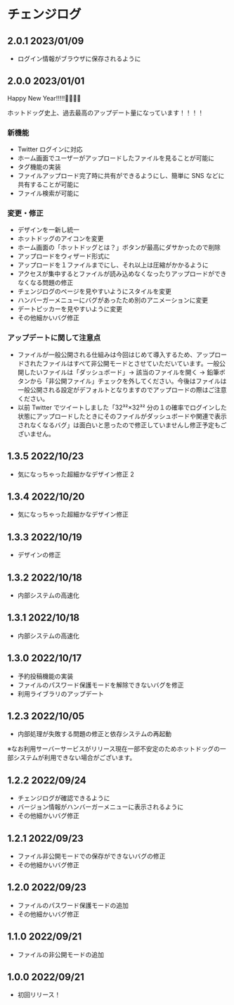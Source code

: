 # チェンジログ

## 2.0.1 2023/01/09

- ログイン情報がブラウザに保存されるように

## 2.0.0 2023/01/01

Happy New Year!!!!!🎂🎂🎂🎂

ホットドッグ史上、過去最高のアップデート量になっています！！！！

### 新機能

- Twitter ログインに対応
- ホーム画面でユーザーがアップロードしたファイルを見ることが可能に
- タグ機能の実装
- ファイルアップロード完了時に共有ができるようにし、簡単に SNS などに共有することが可能に
- ファイル検索が可能に

### 変更・修正

- デザインを一新し統一
- ホットドッグのアイコンを変更
- ホーム画面の「ホットドッグとは？」ボタンが最高にダサかったので削除
- アップロードをウィザード形式に
- アップロードを１ファイルまでにし、それ以上は圧縮がかかるように
- アクセスが集中するとファイルが読み込めなくなったりアップロードができなくなる問題の修正
- チェンジログのページを見やすいようにスタイルを変更
- ハンバーガーメニューにバグがあったため別のアニメーションに変更
- デートピッカーを見やすいように変更
- その他細かいバグ修正

### アップデートに関して注意点

- ファイルが一般公開される仕組みは今回はじめて導入するため、アップロードされたファイルはすべて非公開モードとさせていただいています。一般公開したいファイルは「ダッシュボード」→ 該当のファイルを開く → 鉛筆ボタンから「非公開ファイル」チェックを外してください。今後はファイルは一般公開される設定がデフォルトとなりますのでアップロードの際はご注意ください。
- 以前 Twitter でツイートしました「32³²×32³² 分の１の確率でログインした状態にアップロードしたときにそのファイルがダッシュボードや関連で表示されなくなるバグ」は面白いと思ったので修正していませんし修正予定もございません。

## 1.3.5 2022/10/23

- 気になっちゃった超細かなデザイン修正 2

## 1.3.4 2022/10/20

- 気になっちゃった超細かなデザイン修正

## 1.3.3 2022/10/19

- デザインの修正

## 1.3.2 2022/10/18

- 内部システムの高速化

## 1.3.1 2022/10/18

- 内部システムの高速化

## 1.3.0 2022/10/17

- 予約投稿機能の実装
- ファイルのパスワード保護モードを解除できないバグを修正
- 利用ライブラリのアップデート

## 1.2.3 2022/10/05

- 内部処理が失敗する問題の修正と依存システムの再起動

※なお利用サーバーサービスがリリース現在一部不安定のためホットドッグの一部システムが利用できない場合がございます。

## 1.2.2 2022/09/24

- チェンジログが確認できるように
- バージョン情報がハンバーガーメニューに表示されるように
- その他細かいバグ修正

## 1.2.1 2022/09/23

- ファイル非公開モードでの保存ができないバグの修正
- その他細かいバグ修正

## 1.2.0 2022/09/23

- ファイルのパスワード保護モードの追加
- その他細かいバグ修正

## 1.1.0 2022/09/21

- ファイルの非公開モードの追加

## 1.0.0 2022/09/21

- 初回リリース！
